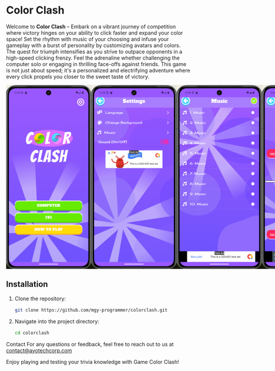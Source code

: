 # Color Clash

Welcome to **Color Clash** – Embark on a vibrant journey of competition where victory hinges on your ability to click faster and expand your color space! Set the rhythm with music of your choosing and infuse your gameplay with a burst of personality by customizing avatars and colors. The quest for triumph intensifies as you strive to outpace opponents in a high-speed clicking frenzy. Feel the adrenaline whether challenging the computer solo or engaging in thrilling face-offs against friends. This game is not just about speed; it's a personalized and electrifying adventure where every click propels you closer to the sweet taste of victory.

<div style="display: flex; justify-content: space-around;">
   <img src="assets/screenshot_1.png" alt="Game Screenshot" width="250" height="500">
   <img src="assets/screenshot_2.png" alt="Game Screenshot" width="250" height="500">
   <img src="assets/screenshot_3.png" alt="Game Screenshot" width="250" height="500">
   <img src="assets/screenshot_4.png" alt="Game Screenshot" width="250" height="500">
   <img src="assets/screenshot_5.png" alt="Game Screenshot" width="250" height="500">
   <img src="assets/screenshot_6.png" alt="Game Screenshot" width="250" height="500">
   <img src="assets/screenshot_7.png" alt="Game Screenshot" width="250" height="500">
   <img src="assets/screenshot_8.png" alt="Game Screenshot" width="250" height="500">
</div>

## Installation

1. Clone the repository:
   ```bash
   git clone https://github.com/mgy-programmer/colorclash.git

2. Navigate into the project directory:
   ```bash
   cd colorclash

Contact
For any questions or feedback, feel free to reach out to us at contact@ayotechcorp.com

Enjoy playing and testing your trivia knowledge with Game Color Clash!
   


